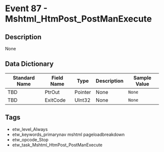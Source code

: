 # Event 87 - Mshtml_HtmPost_PostManExecute

## Description
None

## Data Dictionary
|Standard Name|Field Name|Type|Description|Sample Value|
|---|---|---|---|---|
|TBD|PtrOut|Pointer|None|`None`|
|TBD|ExitCode|UInt32|None|`None`|

## Tags
* etw_level_Always
* etw_keywords_primarynav mshtml pageloadbreakdown
* etw_opcode_Stop
* etw_task_Mshtml_HtmPost_PostManExecute